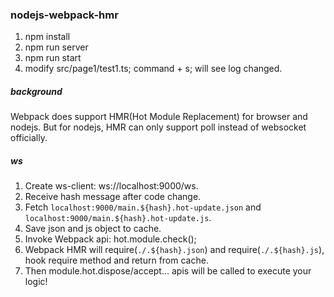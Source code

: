 ### nodejs-webpack-hmr

1. npm install
2. npm run server
3. npm run start
4. modify src/page1/test1.ts; command + s; will see log changed.


##### background

Webpack does support HMR(Hot Module Replacement) for browser and nodejs.
But for nodejs, HMR can only support poll instead of websocket officially.

##### ws

1. Create ws-client: ws://localhost:9000/ws.
2. Receive hash message after code change.
3. Fetch `localhost:9000/main.${hash}.hot-update.json` and `localhost:9000/main.${hash}.hot-update.js`.
4. Save json and js object to cache.
5. Invoke Webpack api: hot.module.check();
6. Webpack HMR will require(`./.${hash}.json`) and require(`./.${hash}.js`), hook require method and return from cache.
7. Then module.hot.dispose/accept... apis will be called to execute your logic!
